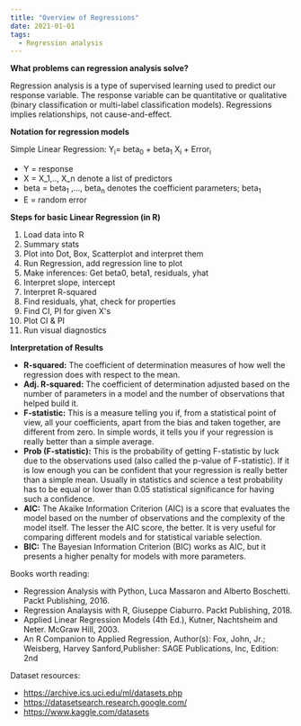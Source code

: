 ```yaml
---
title: "Overview of Regressions"
date: 2021-01-01
tags:
  - Regression analysis
---
```


**What problems can regression analysis solve?**

Regression analysis is a type of supervised learning used to predict our response variable. The response variable can be quantitative or qualitative (binary classification or multi-label classification models). Regressions implies relationships, not cause-and-effect.

**Notation for regression models**

Simple Linear Regression: Y<sub>i</sub>= beta<sub>0</sub> + beta<sub>1</sub> X<sub>i</sub> + Error<sub>i</sub>
- Y = response
- X = X_1,.., X_n denote a list of predictors
- beta = beta<sub>1</sub> ,..., beta<sub>n</sub> denotes the coefficient parameters; beta<sub>1</sub>
- E = random error

**Steps for basic Linear Regression (in R)**
1) Load data into R
2) Summary stats
3) Plot into Dot, Box, Scatterplot and interpret them
4) Run Regression, add regression line to plot
5) Make inferences: Get beta0, beta1, residuals, yhat
6) Interpret slope, intercept
7) Interpret R-squared
8) Find residuals, yhat, check for properties
9) Find CI, PI for given X's
10) Plot CI & PI
11) Run visual diagnostics

**Interpretation of Results**

- **R-squared:** The coefficient of determination measures of how well the regression does with respect to the mean.
- **Adj. R-squared:** The coefficient of determination adjusted based on the number of parameters in a model and the number of observations that helped build it.
- **F-statistic:** This is a measure telling you if, from a statistical point of view, all your coefficients, apart from the bias and taken together, are different from zero. In simple words, it tells you if your regression is really better than a simple average.
- **Prob (F-statistic):** This is the probability of getting F-statistic by luck due to the observations used (also called the p-value of F-statistic). If it is low enough you can be confident that your regression is really better than a simple mean. Usually in statistics and science a test probability has to be equal or lower than 0.05 statistical significance for having such a confidence.
- **AIC:** The Akaike Information Criterion (AIC) is a score that evaluates the model based on the number of observations and the complexity of the model itself. The lesser the AIC score, the better. It is very useful for comparing different models and for statistical variable selection.
- **BIC:** The Bayesian Information Criterion (BIC) works as AIC, but it presents a higher penalty for models with more parameters.

Books worth reading:
- Regression Analysis with Python, Luca Massaron and Alberto Boschetti. Packt Publishing, 2016.
- Regression Analaysis with R, Giuseppe Ciaburro. Packt Publishing, 2018.
- Applied Linear Regression Models (4th Ed.), Kutner, Nachtsheim and Neter. McGraw Hill, 2003.
- An R Companion to Applied Regression, Author(s): Fox, John, Jr.; Weisberg, Harvey Sanford,Publisher: SAGE Publications, Inc, Edition: 2nd

Dataset resources:
- https://archive.ics.uci.edu/ml/datasets.php
- https://datasetsearch.research.google.com/
- https://www.kaggle.com/datasets

